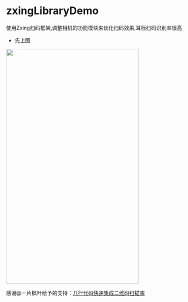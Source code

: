 # zxingLibraryDemo

使用Zxing扫码框架,调整相机的功能模块来优化扫码效果,耳标扫码识别率很高

- 先上图

<img src="https://github.com/juesai2015/ZxingLibraryDemo/raw/master/images/1.gif" width="360" height="640"  />





感谢@一片枫叶给予的支持：<a href="https://github.com/yipianfengye/android-zxingLibrary">几行代码快速集成二维码扫描库</a>
